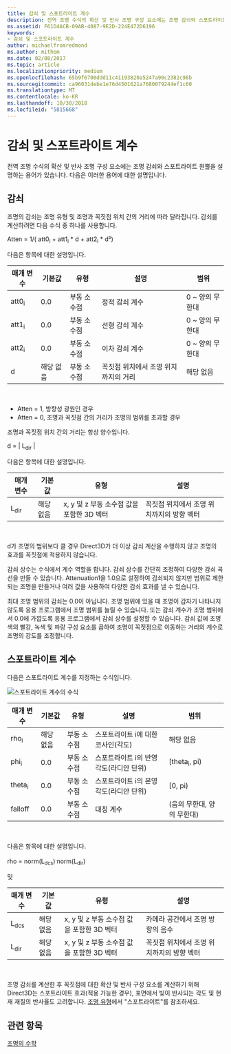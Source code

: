 ```yaml
---
title: 감쇠 및 스포트라이트 계수
description: 전역 조명 수식의 확산 및 반사 조명 구성 요소에는 조명 감쇠와 스포트라이트 원뿔을 설명하는 용어가 있습니다.
ms.assetid: F61D4ACB-09AB-4087-9E2D-224E472D6196
keywords:
- 감쇠 및 스포트라이트 계수
author: michaelfromredmond
ms.author: mithom
ms.date: 02/08/2017
ms.topic: article
ms.localizationpriority: medium
ms.openlocfilehash: 65b9f6700ddd11c41193820a5247a90c2382c98b
ms.sourcegitcommit: ca96031debe1e76d4501621a7680079244ef1c60
ms.translationtype: MT
ms.contentlocale: ko-KR
ms.lasthandoff: 10/30/2018
ms.locfileid: "5815668"
---
```

# <a name="attenuation-and-spotlight-factor"></a>감쇠 및 스포트라이트 계수


전역 조명 수식의 확산 및 반사 조명 구성 요소에는 조명 감쇠와 스포트라이트 원뿔을 설명하는 용어가 있습니다. 다음은 이러한 용어에 대한 설명입니다.

## <a name="span-idattenuationspanspan-idattenuationspanspan-idattenuationspanattenuation"></a><span id="Attenuation"></span><span id="attenuation"></span><span id="ATTENUATION"></span>감쇠


조명의 감쇠는 조명 유형 및 조명과 꼭짓점 위치 간의 거리에 따라 달라집니다. 감쇠를 계산하려면 다음 수식 중 하나를 사용합니다.

Atten = 1/( att0<sub>i</sub> + att1<sub>i</sub> \* d + att2<sub>i</sub> \* d²)

다음은 항목에 대한 설명입니다.

| 매개 변수        | 기본값 | 유형           | 설명                                     | 범위          |
|------------------|---------------|----------------|-------------------------------------------------|----------------|
| att0<sub>i</sub> | 0.0           | 부동 소수점 | 정적 감쇠 계수                     | 0 ~ 양의 무한대 |
| att1<sub>i</sub> | 0.0           | 부동 소수점 | 선형 감쇠 계수                       | 0 ~ 양의 무한대 |
| att2<sub>i</sub> | 0.0           | 부동 소수점 | 이차 감쇠 계수                    | 0 ~ 양의 무한대 |
| d                | 해당 없음           | 부동 소수점 | 꼭짓점 위치에서 조명 위치까지의 거리 | 해당 없음            |

 

-   Atten = 1, 방향성 광원인 경우
-   Atten = 0, 조명과 꼭짓점 간의 거리가 조명의 범위를 초과할 경우

조명과 꼭짓점 위치 간의 거리는 항상 양수입니다.

d = | L<sub>dir</sub> |

다음은 항목에 대한 설명입니다.

| 매개 변수       | 기본값 | 유형                                             | 설명                                                 |
|-----------------|---------------|--------------------------------------------------|-------------------------------------------------------------|
| L<sub>dir</sub> | 해당 없음           | x, y 및 z 부동 소수점 값을 포함한 3D 벡터 | 꼭짓점 위치에서 조명 위치까지의 방향 벡터 |

 

d가 조명의 범위보다 클 경우 Direct3D가 더 이상 감쇠 계산을 수행하지 않고 조명의 효과를 꼭짓점에 적용하지 않습니다.

감쇠 상수는 수식에서 계수 역할을 합니다. 감쇠 상수를 간단히 조정하여 다양한 감쇠 곡선을 만들 수 있습니다. Attenuation1을 1.0으로 설정하여 감쇠되지 않지만 범위로 제한되는 조명을 만들거나 여러 값을 사용하여 다양한 감쇠 효과를 낼 수 있습니다.

최대 조명 범위의 감쇠는 0.0이 아닙니다. 조명 범위에 있을 때 조명이 갑자기 나타나지 않도록 응용 프로그램에서 조명 범위를 늘릴 수 있습니다. 또는 감쇠 계수가 조명 범위에서 0.0에 가깝도록 응용 프로그램에서 감쇠 상수를 설정할 수 있습니다. 감쇠 값에 조명 색의 빨강, 녹색 및 파랑 구성 요소를 곱하여 조명이 꼭짓점으로 이동하는 거리의 계수로 조명의 강도를 조정합니다.

## <a name="span-idspotlight-factorspanspan-idspotlight-factorspanspan-idspotlight-factorspanspotlight-factor"></a><span id="Spotlight-Factor"></span><span id="spotlight-factor"></span><span id="SPOTLIGHT-FACTOR"></span>스포트라이트 계수


다음은 스포트라이트 계수를 지정하는 수식입니다.

![스포트라이트 계수의 수식](images/dx8light9.png)

| 매개 변수         | 기본값 | 유형           | 설명                              | 범위                    |
|-------------------|---------------|----------------|------------------------------------------|--------------------------|
| rho<sub>i</sub>   | 해당 없음           | 부동 소수점 | 스포트라이트 i에 대한 코사인(각도)            | 해당 없음                      |
| phi<sub>i</sub>   | 0.0           | 부동 소수점 | 스포트라이트 i의 반영 각도(라디안 단위) | \[theta<sub>i</sub>, pi) |
| theta<sub>i</sub> | 0.0           | 부동 소수점 | 스포트라이트 i의 본영 각도(라디안 단위)    | \[0, pi)                 |
| falloff           | 0.0           | 부동 소수점 | 대칭 계수                           | (음의 무한대, 양의 무한대)   |

 

다음은 항목에 대한 설명입니다.

rho = norm(L<sub>dcs</sub>)<sup>.</sup>norm(L<sub>dir</sub>)

및

| 매개 변수       | 기본값 | 유형                                             | 설명                                                 |
|-----------------|---------------|--------------------------------------------------|-------------------------------------------------------------|
| L<sub>dcs</sub> | 해당 없음           | x, y 및 z 부동 소수점 값을 포함한 3D 벡터 | 카메라 공간에서 조명 방향의 음수         |
| L<sub>dir</sub> | 해당 없음           | x, y 및 z 부동 소수점 값을 포함한 3D 벡터 | 꼭짓점 위치에서 조명 위치까지의 방향 벡터 |

 

조명 감쇠를 계산한 후 꼭짓점에 대한 확산 및 반사 구성 요소를 계산하기 위해 Direct3D는 스포트라이트 효과(적용 가능한 경우), 표면에서 빛이 반사되는 각도 및 현재 재질의 반사율도 고려합니다. [조명 유형](light-types.md)에서 "스포트라이트"를 참조하세요.

## <a name="span-idrelated-topicsspanrelated-topics"></a><span id="related-topics"></span>관련 항목


[조명의 수학](mathematics-of-lighting.md)

 

 




